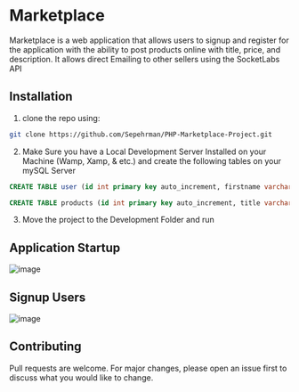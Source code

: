 # Marketplace
Marketplace is a web application that allows users to signup and register for the application with the ability to post products online with title, price, and description.
It allows direct Emailing to other sellers using the SocketLabs API

## Installation

1. clone the repo using:
```bash
git clone https://github.com/Sepehrman/PHP-Marketplace-Project.git
```

2. Make Sure you have a Local Development Server Installed on your Machine (Wamp, Xamp, & etc.) and create the following tables on your mySQL Server
```SQL
CREATE TABLE user (id int primary key auto_increment, firstname varchar(255), lastname varchar(255), email varchar(255), password varchar(255), pinned LONGTEXT, downvotes LONGTEXT);

CREATE TABLE products (id int primary key auto_increment, title varchar(255), price decimal(6,2), description MEDIUMTEXT, picture varchar(255), author varchar(255), author_email varchar(255), downvotes_count int, time_added varchar(255));

```


3. Move the project to the Development Folder and run

## Application Startup

![image](https://user-images.githubusercontent.com/59620701/137554616-924e7eae-59b2-429c-9d0f-05d3226788ec.png)

## Signup Users

![image](https://user-images.githubusercontent.com/59620701/137555057-722868a3-db36-40c3-81ca-be9de0900e44.png)





## Contributing
Pull requests are welcome. For major changes, please open an issue first to discuss what you would like to change.

